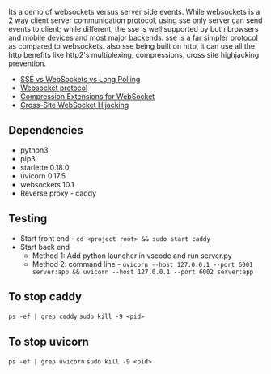 Its a demo of websockets versus server side events. While websockets is a 2 way client server communication protocol, using sse only server can send events to client; while different, the sse is well supported by both browsers and mobile devices and most major backends. sse is a far simpler protocol as compared to websockets. also sse being built on http, it can use all the http benefits like http2's multiplexing, compressions, cross site highjacking prevention.
- [SSE vs WebSockets vs Long Polling](https://www.youtube.com/watch?v=n9mRjkQg3VE&ab_channel=FestGroup)
- [Websocket protocol](https://datatracker.ietf.org/doc/html/rfc6455)
- [Compression Extensions for WebSocket](https://datatracker.ietf.org/doc/html/rfc7692)
- [Cross-Site WebSocket Hijacking](https://christian-schneider.net/CrossSiteWebSocketHijacking.html#main)

## Dependencies
- python3 
- pip3
- starlette               0.18.0
- uvicorn                 0.17.5
- websockets              10.1
- Reverse proxy - caddy

## Testing
- Start front end - `cd <project root> && sudo start caddy`
- Start back end
  - Method 1: Add python launcher in vscode and run server.py
  - Method 2: command line - `uvicorn --host 127.0.0.1 --port 6001 server:app && uvicorn --host 127.0.0.1 --port 6002 server:app`

## To stop caddy
`ps -ef | grep caddy`
`sudo kill -9 <pid>`

## To stop uvicorn
`ps -ef | grep uvicorn`
`sudo kill -9 <pid>`
